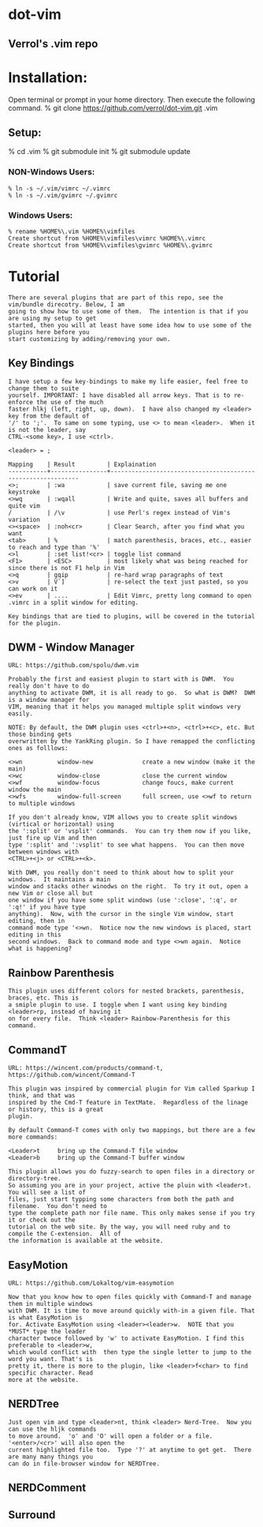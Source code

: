 dot-vim
=======

Verrol's .vim repo
------------------

# Installation:
  Open terminal or prompt in your home directory. Then execute the following command.
  % git clone https://github.com/verrol/dot-vim.git .vim

## Setup:
   % cd .vim
   % git submodule init
   % git submodule update

### NON-Windows Users:
    % ln -s ~/.vim/vimrc ~/.vimrc
    % ln -s ~/.vim/gvimrc ~/.gvimrc

### Windows Users:
    % rename %HOME%\.vim %HOME%\vimfiles
    Create shortcut from %HOME%\vimfiles\vimrc %HOME%\.vimrc
    Create shortcut from %HOME%\vimfiles\gvimrc %HOME%\.gvimrc

# Tutorial
    There are several plugins that are part of this repo, see the vim/bundle direcotry. Below, I am
    going to show how to use some of them.  The intention is that if you are using my setup to get
    started, then you will at least have some idea how to use some of the plugins here before you
    start customizing by adding/removing your own.

## Key Bindings
    I have setup a few key-bindings to make my life easier, feel free to change them to suite
    yourself. IMPORTANT: I have disabled all arrow keys. That is to re-enforce the use of the much
    faster hlkj (left, right, up, down).  I have also changed my <leader> key from the default of
    '/' to ';'.  To same on some typing, use <> to mean <leader>.  When it is not the leader, say
    CTRL-<some key>, I use <ctrl>.

    <leader> = ;

    Mapping    | Result         | Explaination
    -----------+----------------+-------------------------------------------------------------
    <>;        | :wa            | save current file, saving me one keystroke
    <>wq       | :wqall         | Write and quite, saves all buffers and quite vim
    /          | /\v            | use Perl's regex instead of Vim's variation
    <><space>  | :noh<cr>       | Clear Search, after you find what you want
    <tab>      | %              | match parenthesis, braces, etc., easier to reach and type than '%'
    <>l        | :set list!<cr> | toggle list command
    <F1>       | <ESC>          | most likely what was being reached for since there is not F1 help in Vim
    <>q        | gqip           | re-hard wrap paragraphs of text
    <>v        | V`]            | re-select the text just pasted, so you can work on it
    <>ev       | ....           | Edit Vimrc, pretty long command to open .vimrc in a split window for editing.

    Key bindings that are tied to plugins, will be covered in the tutorial for the plugin.

## DWM - Window Manager
    URL: https://github.com/spolu/dwm.vim

    Probably the first and easiest plugin to start with is DWM.  You really don't have to do
    anything to activate DWM, it is all ready to go.  So what is DWM?  DWM is a window manager for
    VIM, meaning that it helps you managed multiple split windows very easily.

    NOTE: By default, the DWM plugin uses <ctrl>+<n>, <ctrl>+<c>, etc. But those binding gets
    overwritten by the YankRing plugin. So I have remapped the conflicting ones as folllows:

    <>wn          window-new              create a new window (make it the main)
    <>wc          window-close            close the current window
    <>wf          window-focus            change foucs, make current window the main
    <>wfs         window-full-screen      full screen, use <>wf to return to multiple windows
    
    If you don't already know, VIM allows you to create split windows (virtical or horizontal) using
    the ':split' or 'vsplit' commands.  You can try them now if you like, just fire up Vim and then
    type ':split' and ':vsplit' to see what happens.  You can then move between windows with
    <CTRL>+<j> or <CTRL>+<k>.

    With DWM, you really don't need to think about how to split your windows.  It maintains a main
    window and stacks other winodws on the right.  To try it out, open a new Vim or close all but
    one window if you have some split windows (use ':close', ':q', or ':q!' if you have type
    anything).  Now, with the cursor in the single Vim window, start editing, then in
    command mode type '<>wn.  Notice now the new windows is placed, start editing in this
    second windows.  Back to command mode and type <>wn again.  Notice what is happening?

## Rainbow Parenthesis
    This plugin uses different colors for nested brackets, parenthesis, braces, etc. This is
    a smiple plugin to use. I toggle when I want using key binding <leader>rp, instead of having it
    on for every file.  Think <leader> Rainbow-Parenthesis for this command.

## CommandT
    URL: https://wincent.com/products/command-t, https://github.com/wincent/Command-T

    This plugin was inspired by commercial plugin for Vim called Sparkup I think, and that was
    inspired by the Cmd-T feature in TextMate.  Regardless of the linage or history, this is a great
    plugin.
    
    By default Command-T comes with only two mappings, but there are a few more commands:

    <Leader>t     bring up the Command-T file window
    <Leader>b     bring up the Command-T buffer window

    This plugin allows you do fuzzy-search to open files in a directory or directory-tree.
    So assuming you are in your project, active the pluin with <leader>t.  You will see a list of
    files, just start typping some characters from both the path and filename.  You don't need to
    type the complete path nor file name. This only makes sense if you try it or check out the
    tutorial on the web site. By the way, you will need ruby and to compile the C-extension.  All of
    the information is available at the website.

## EasyMotion
    URL: https://github.com/Lokaltog/vim-easymotion

    Now that you know how to open files quickly with Command-T and manage them in multiple windows
    with DWM. It is time to move around quickly with-in a given file. That is what EasyMotion is
    for. Activate EasyMotion using <leader><leader>w.  NOTE that you *MUST* type the leader
    character twoce followed by 'w' to activate EasyMotion. I find this preferable to <leader>w,
    which would conflict with  then type the single letter to jump to the word you want. That's is
    pretty it, there is more to the plugin, like <leader>f<char> to find specific character. Read
    more at the website.

## NERDTree

    Just open vim and type <leader>nt, think <leader> Nerd-Tree.  Now you can use the hljk commands
    to move around.  'o' and 'O' will open a folder or a file.  '<enter>/<cr>' will also open the
    current highlighted file too.  Type '?' at anytime to get get.  There are many many things you
    can do in file-browser window for NERDTree.

## NERDComment

## Surround


